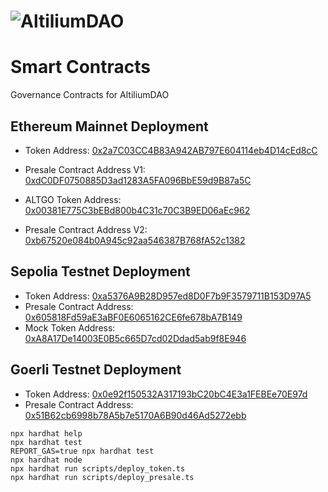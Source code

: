 # ![AltiliumDAO](https://github.com/AltiliumDAO/AltiliumDAO-contracts) 
# Smart Contracts

Governance Contracts for AltiliumDAO

## Ethereum Mainnet Deployment

- Token Address: [0x2a7C03CC4B83A942AB797E604114eb4D14cEd8cC](https://etherscan.io/token/0xb67520e084b0A945c92aa546387B768fA52c1382)
- Presale Contract Address V1: [0xdC0DF0750885D3ad1283A5FA096BbE59d9B87a5C](https://etherscan.io/address/0xdC0DF0750885D3ad1283A5FA096BbE59d9B87a5C)

- ALTGO Token Address: [0x00381E775C3bEBd800b4C31c70C3B9ED06aEc962](https://etherscan.io/address/0x00381E775C3bEBd800b4C31c70C3B9ED06aEc962)
- Presale Contract Address V2: [0xb67520e084b0A945c92aa546387B768fA52c1382](https://etherscan.io/address/0xb67520e084b0A945c92aa546387B768fA52c1382)

## Sepolia Testnet Deployment

- Token Address: [0xa5376A9B28D957ed8D0F7b9F3579711B153D97A5](https://sepolia.etherscan.io/address/0xa5376A9B28D957ed8D0F7b9F3579711B153D97A5)
- Presale Contract Address: [0x605818Fd59aE3aBF0E6065162CE6fe678bA7B149](https://sepolia.etherscan.io/address/0x605818Fd59aE3aBF0E6065162CE6fe678bA7B149)
- Mock Token Address: [0xA8A17De14003E0B5c665D7cd02Ddad5ab9f8E946](https://sepolia.etherscan.io/address/0xA8A17De14003E0B5c665D7cd02Ddad5ab9f8E946)

## Goerli Testnet Deployment

- Token Address: [0x0e92f150532A317193bC20bC4E3a1FEBEe70E97d](https://goerli.etherscan.io/address/0x0e92f150532A317193bC20bC4E3a1FEBEe70E97d)
- Presale Contract Address: [0x51B62cb6998b78A5b7e5170A6B90d46Ad5272ebb](https://goerli.etherscan.io/address/0x51B62cb6998b78A5b7e5170A6B90d46Ad5272ebb)

```shell
npx hardhat help
npx hardhat test
REPORT_GAS=true npx hardhat test
npx hardhat node
npx hardhat run scripts/deploy_token.ts
npx hardhat run scripts/deploy_presale.ts
```
